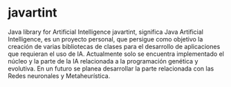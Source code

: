# javartint
Java library for Artificial Intelligence 
javartint, significa Java Artificial Intelligence, es un proyecto personal, que persigue como objetivo 
la creación de varias bibliotecas de clases para el desarrollo de aplicaciones que requieran el uso de IA. 
Actualmente solo se encuentra implementado el núcleo y la parte de la IA relacionada a la programación genética 
y evolutiva. En un futuro se planea desarrollar la parte relacionada con las Redes neuronales y Metaheurística. 
